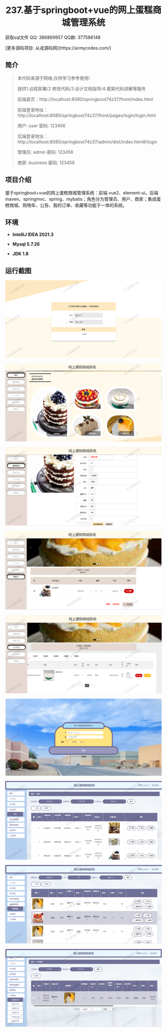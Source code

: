 <p><h1 align="center">237.基于springboot+vue的网上蛋糕商城管理系统</h1></p>

<p> 获取sql文件 QQ: 386869957 QQ群: 377586148 </p>
<p> [更多源码项目: 从戎源码网](https://armycodes.com/) </p>

## 简介

> 本代码来源于网络,仅供学习参考使用!
>
> 提供1.远程部署/2.修改代码/3.设计文档指导/4.框架代码讲解等服务
>
> 前端首页：http://localhost:8080/springboot74z37/front/index.html
>
> 前端登录地址：http://localhost:8080/springboot74z37/front/pages/login/login.html
>
> 用户: user   密码: 123456
>
> 后端登录地址：http://localhost:8080/springboot74z37/admin/dist/index.html#/login
>
> 管理员: admin   密码: 123456
>
> 商家: business   密码: 123456
>

## 项目介绍
基于springboot+vue的网上蛋糕商城管理系统：前端 vue2、element-ui，后端 maven、springmvc、spring、mybatis；角色分为管理员、用户、商家；集成蛋糕商城、购物车、公告、我的订单、收藏等功能于一体的系统。

## 环境

- <b>IntelliJ IDEA 2021.3</b>

- <b>Mysql 5.7.26</b>

- <b>JDK 1.8</b>

## 运行截图
![](screenshot/1.png)

![](screenshot/2.png)

![](screenshot/3.png)

![](screenshot/4.png)

![](screenshot/5.png)

![](screenshot/6.png)

![](screenshot/7.png)

![](screenshot/8.png)

![](screenshot/9.png)
